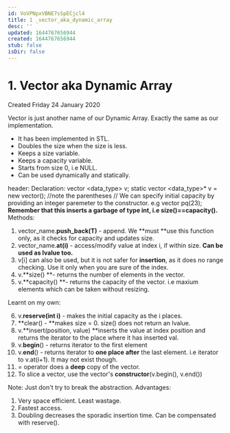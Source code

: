 ```yaml
---
id: VoVPNpxVBNE7sSpECjcl4
title: 1 _vector_aka_dynamic_array
desc: ''
updated: 1644767656944
created: 1644767656944
stub: false
isDir: false
---
```

# 1. Vector aka Dynamic Array
Created Friday 24 January 2020

Vector is just another name of our Dynamic Array. Exactly the same as our implementation.

* It has been implemented in STL.
* Doubles the size when the size is less.
* Keeps a size variable.
* Keeps a capacity variable.
* Starts from size 0, i.e NULL.
* Can be used dynamically and statically.

header: **<vector>**
Declaration:
vector <data_type> v; 	static
vector <data_type>* v = new vector<int>();	//note the parentheses
// We can specify initial capacity by providing an integer paremeter to the constructor. e.g vector<int> pq(23); **Remember that this inserts a garbage of type int, i.e size()==capacity().**
Methods:

1. vector_name.**push_back(T)** - append. We **must **use this function only, as it checks for capacity and updates size.
2. vector_name.**at(i)** - access/modify value at index i, if within size. **Can be used as lvalue too.**
3. v[i] can also be used, but it is not safer for **insertion**, as it does no range checking. Use it only when you are sure of the index.
4. v.**size() **- returns the number of elements in the vector.
5. v.**capacity() **- returns the capacity of the vector. i.e maxium elements which can be taken without resizing.


Learnt on my own:

6. v.**reserve(int i)** - makes the initial capacity as the i places.
7. **clear() - **makes size = 0. size() does not return an lvalue.
8. v.**insert(position, value) **inserts the value at index position and returns the iterator to the place where it has inserted val.
9. v.**begin**() - returns iterator to the first element
10. v.**end**() - returns iterator to **one place after** the last element. i.e iterator to v.at(i+1). It may not exist though.
11. = operator does a **deep** copy of the vector.
12. To slice a vector, use the vector's **constructor**(v.begin(), v.end())


Note: Just don't try to break the abstraction.
Advantages:

1. Very space efficient. Least wastage.
2. Fastest access.
3. Doubling decreases the sporadic insertion time. Can be compensated with reserve().



